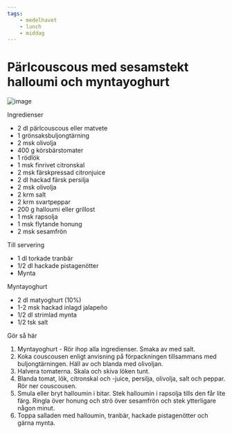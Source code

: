 ```yaml
---
tags:
    - medelhavet
    - lunch
    - middag
---
```

# Pärlcouscous med sesamstekt halloumi och myntayoghurt

![image](/img/vegetariskt/pärlcouscous-med-sesamstekt-halloumi-och-myntayoghurt.jpg)

Ingredienser

- 2 dl pärlcouscous eller matvete
- 1 grönsaksbuljongtärning
- 2 msk olivolja
- 400 g körsbärstomater
- 1 rödlök
- 1 msk finrivet citronskal
- 2 msk färskpressad citronjuice
- 2 dl hackad färsk persilja
- 2 msk olivolja
- 2 krm salt
- 2 krm svartpeppar
- 200 g halloumi eller grillost
- 1 msk rapsolja
- 1 msk flytande honung
- 2 msk sesamfrön

Till servering

- 1 dl torkade tranbär
- 1/2 dl hackade pistagenötter
- Mynta

Myntayoghurt

- 2 dl matyoghurt (10%)
- 1-2 msk hackad inlagd jalapeño
- 1/2 dl strimlad mynta
- 1/2 tsk salt

Gör så här

1. Myntayoghurt - Rör ihop alla ingredienser. Smaka av med salt.
2. Koka couscousen enligt anvisning på förpackningen tillsammans med buljongtärningen. Häll av och blanda med olivoljan.
3. Halvera tomaterna. Skala och skiva löken tunt.
4. Blanda tomat, lök, citronskal och -juice, persilja, olivolja, salt och peppar. Rör ner couscousen.
5. Smula eller bryt halloumin i bitar. Stek halloumin i rapsolja tills den får lite färg. Ringla över honung och strö över sesamfrön och stek ytterligare någon minut.
6. Toppa salladen med halloumin, tranbär, hackade pistagenötter och gärna mynta.
